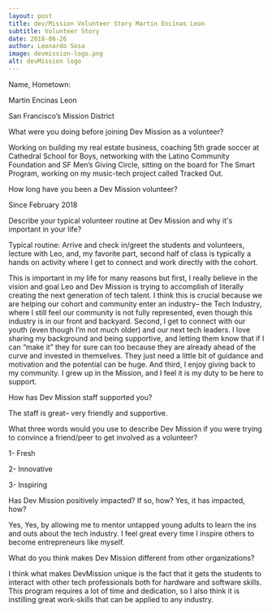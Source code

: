```yaml
---
layout: post
title: dev/Mission Volunteer Story Martin Encinas Leon
subtitle: Volunteer Story 
date: 2018-06-26
author: Leonardo Sosa
image: devmission-logo.png
alt: devMission logo
---
```

Name, Hometown:

Martin Encinas Leon

San Francisco’s Mission District

What were you doing before joining Dev Mission as a volunteer?

Working on building my real estate business, coaching 5th grade soccer at Cathedral School for Boys, networking with the Latino Community Foundation and SF Men’s Giving Circle, sitting on the board for The Smart Program, working on my music-tech project called Tracked Out.

How long have you been a Dev Mission volunteer?

Since February 2018

Describe your typical volunteer routine at Dev Mission and why it's important in your life?

Typical routine: Arrive and check in/greet the students and volunteers, lecture with Leo, and, my favorite part, second half of class is typically a hands on activity where I get to connect and work directly with the cohort.

This is important in my life for many reasons but first, I really believe in the vision and goal Leo and Dev Mission is trying to accomplish of literally creating the next generation of tech talent. I think this is crucial because we are helping our cohort and community enter an industry– the Tech Industry, where I still feel our community is not fully represented, even though this industry is in our front and backyard. Second, I get to connect with our youth (even though I’m not much older) and our next tech leaders. I love sharing my background and being supportive, and letting them know that if I can “make it” they for sure can too because they are already ahead of the curve and invested in themselves. They just need a little bit of guidance and motivation and the potential can be huge. And third, I enjoy giving back to my community. I grew up in the Mission, and I feel it is my duty to be here to support.

How has Dev Mission staff supported you?

The staff is great– very friendly and supportive.

What three words would you use to describe Dev Mission if you were trying to convince a friend/peer to get involved as a volunteer?

1- Fresh

2- Innovative

3- Inspiring

Has Dev Mission positively impacted? If so, how? Yes, it has impacted, how?

Yes, Yes, by allowing me to mentor untapped young adults to learn the ins and outs about the tech industry. I feel great every time I inspire others to become entrepreneurs like myself.

What do you think makes Dev Mission different from other organizations?

I think what makes DevMission unique is the fact that it gets the students to interact with other tech professionals both for hardware and software skills. This program requires a lot of time and dedication, so I also think it is instilling great work-skills that can be applied to any industry.
